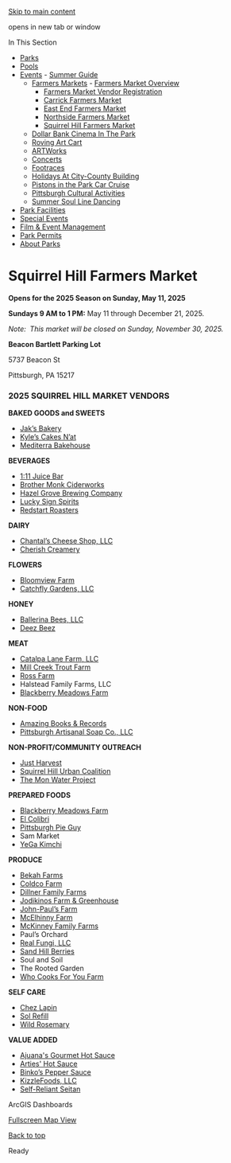 [Skip to main content](https://www.pittsburghpa.gov/Recreation-Events/Events/Farmers-Markets/Squirrel-Hill-Farmers-Market#main-content)

opens in new tab or window

In This Section

- [Parks](https://www.pittsburghpa.gov/Recreation-Events/Parks)
- [Pools](https://www.pittsburghpa.gov/Recreation-Events/Pools)
- [Events](https://www.pittsburghpa.gov/Recreation-Events/Events)  - [Summer Guide](https://www.pittsburghpa.gov/Recreation-Events/Events/Summer-Guide)
  - [Farmers Markets](https://www.pittsburghpa.gov/Recreation-Events/Events/Farmers-Markets)    - [Farmers Market Overview](https://www.pittsburghpa.gov/Recreation-Events/Events/Farmers-Markets/Farmers-Market-Overview)
    - [Farmers Market Vendor Registration](https://www.pittsburghpa.gov/Recreation-Events/Events/Farmers-Markets/Farmers-Market-Vendor-Registration)
    - [Carrick Farmers Market](https://www.pittsburghpa.gov/Recreation-Events/Events/Farmers-Markets/Carrick-Farmers-Market)
    - [East End Farmers Market](https://www.pittsburghpa.gov/Recreation-Events/Events/Farmers-Markets/East-End-Farmers-Market)
    - [Northside Farmers Market](https://www.pittsburghpa.gov/Recreation-Events/Events/Farmers-Markets/Northside-Farmers-Market)
    - [Squirrel Hill Farmers Market](https://www.pittsburghpa.gov/Recreation-Events/Events/Farmers-Markets/Squirrel-Hill-Farmers-Market)
  - [Dollar Bank Cinema In The Park](https://www.pittsburghpa.gov/Recreation-Events/Events/Dollar-Bank-Cinema-In-The-Park)
  - [Roving Art Cart](https://www.pittsburghpa.gov/Recreation-Events/Events/Roving-Art-Cart)
  - [ARTWorks](https://www.pittsburghpa.gov/Recreation-Events/Events/ARTWorks)
  - [Concerts](https://www.pittsburghpa.gov/Recreation-Events/Events/Concerts)
  - [Footraces](https://www.pittsburghpa.gov/Recreation-Events/Events/Footraces)
  - [Holidays At City-County Building](https://www.pittsburghpa.gov/Recreation-Events/Events/Holidays-At-City-County-Building)
  - [Pistons in the Park Car Cruise](https://www.pittsburghpa.gov/Recreation-Events/Events/Pistons-in-the-Park-Car-Cruise)
  - [Pittsburgh Cultural Activities](https://www.pittsburghpa.gov/Recreation-Events/Events/Pittsburgh-Cultural-Activities)
  - [Summer Soul Line Dancing](https://www.pittsburghpa.gov/Recreation-Events/Events/Summer-Soul-Line-Dancing)
- [Park Facilities](https://www.pittsburghpa.gov/Recreation-Events/Park-Facilities)
- [Special Events](https://www.pittsburghpa.gov/Recreation-Events/Special-Events)
- [Film & Event Management](https://www.pittsburghpa.gov/Recreation-Events/Film-Event-Management)
- [Park Permits](https://www.pittsburghpa.gov/Recreation-Events/Park-Permits)
- [About Parks](https://www.pittsburghpa.gov/Recreation-Events/About-Parks)

# Squirrel Hill Farmers Market

**Opens for the 2025 Season on Sunday, May 11, 2025**

**Sundays 9 AM to 1 PM:** May 11 through December 21, 2025.

_Note:  This market will be closed on Sunday, November 30, 2025._

**Beacon Bartlett Parking Lot**

5737 Beacon St

Pittsburgh, PA 15217

### 2025 SQUIRREL HILL MARKET VENDORS

**BAKED GOODS and SWEETS**

- [Jak’s Bakery](https://www.jaksbakery.com/)
- [Kyle’s Cakes N’at](https://kylescakesnat.com/)
- [Mediterra Bakehouse](https://www.mediterrabakehouse.com/)

**BEVERAGES**

- [1:11 Juice Bar](https://111juicebar.com/)
- [Brother Monk Ciderworks](https://brothermonk.com/)
- [Hazel Grove Brewing Company](https://hazelgrovebrewing.com/)
- [Lucky Sign Spirits](https://www.luckysignspirits.com/)
- [Redstart Roasters](https://redstartroasters.com/)

**DAIRY**

- [Chantal’s Cheese Shop, LLC](https://chantalscheese.com/)
- [Cherish Creamery](https://www.cherishcreamery.com/)

**FLOWERS**

- [Bloomview Farm](https://www.bloomviewfarm.com/)
- [Catchfly Gardens, LLC](http://www.catchflygardens.com/)

**HONEY**

- [Ballerina Bees, LLC](https://www.instagram.com/ballerinabees/)
- [Deez Beez](https://deez-beez.square.site/)

**MEAT**

- [Catalpa Lane Farm, LLC](https://www.catalpalanefarm.com/)
- [Mill Creek Trout Farm](https://www.facebook.com/millcreektrout)
- [Ross Farm](https://www.therossfarm.com/)
- Halstead Family Farms, LLC
- [Blackberry Meadows Farm](https://www.blackberrymeadows.com/)

**NON-FOOD**

- [Amazing Books & Records](https://www.amazingbooksandrecords.com/)
- [Pittsburgh Artisanal Soap Co., LLC](https://www.pittsburghartisanalsoap.com/)

**NON-PROFIT/COMMUNITY OUTREACH**

- [Just Harvest](https://justharvest.org/)
- [Squirrel Hill Urban Coalition](https://shuc.org/)
- [The Mon Water Project](https://www.monwaterproject.org/)

**PREPARED FOODS**

- [Blackberry Meadows Farm](https://www.blackberrymeadows.com/)
- [El Colibri](https://elcolibrillc.com/)
- [Pittsburgh Pie Guy](https://www.pghpieguy.com/)
- Sam Market
- [YeGa Kimchi](https://www.instagram.com/yegakimchi3/)

**PRODUCE**

- [Bekah Farms](https://bekahfarms.com/)
- [Coldco Farm](https://www.coldcofarm.com/)
- [Dillner Family Farms](https://www.dillnerfamilyfarms.com/)
- [Jodikinos Farm & Greenhouse](https://www.facebook.com/jodikinosfamilyfarms/)
- [John-Paul’s Farm](https://johnpaulsfarm.com/)
- [McElhinny Farm](https://www.facebook.com/McElhinnyFarm)
- [McKinney Family Farms](https://www.facebook.com/jjmckinneyfarm/)
- Paul’s Orchard
- [Real Fungi, LLC](https://www.facebook.com/wholesalemushrooms)
- [Sand Hill Berries](https://sandhillberries.com/)
- Soul and Soil
- The Rooted Garden
- [Who Cooks For You Farm](https://www.whocooksforyoufarm.com/)

**SELF CARE**

- [Chez Lapin](https://www.chezlapingoods.com/)
- [Sol Refill](http://www.solrefill.com/)
- [Wild Rosemary](https://www.instagram.com/wildrosemary_herbal/)

**VALUE ADDED**

- [Ajuana's Gourmet Hot Sauce](https://ajuanaeat.com/)
- [Arties' Hot Sauce](https://artieshotsauce.com/)
- [Binko’s Pepper Sauce](https://www.binkos.net/)
- [KizzleFoods, LLC](https://www.kizzlefoods.com/)
- [Self-Reliant Seitan](https://selfreliantseitan.bigcartel.com/)

ArcGIS Dashboards

[Fullscreen Map View](https://pittsburghpa.maps.arcgis.com/apps/dashboards/919981ea56cf4d898ff90a8f546d6c36)

[Back to top](https://www.pittsburghpa.gov/Recreation-Events/Events/Farmers-Markets/Squirrel-Hill-Farmers-Market#body-top)

Ready
